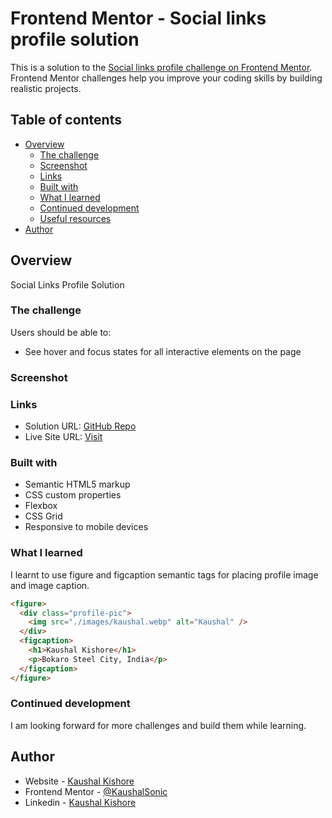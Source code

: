 # Frontend Mentor - Social links profile solution

This is a solution to the [Social links profile challenge on Frontend Mentor](https://www.frontendmentor.io/challenges/social-links-profile-UG32l9m6dQ). Frontend Mentor challenges help you improve your coding skills by building realistic projects.

## Table of contents

- [Overview](#overview)
  - [The challenge](#the-challenge)
  - [Screenshot](#screenshot)
  - [Links](#links)
  - [Built with](#built-with)
  - [What I learned](#what-i-learned)
  - [Continued development](#continued-development)
  - [Useful resources](#useful-resources)
- [Author](#author)

## Overview

Social Links Profile Solution

### The challenge

Users should be able to:

- See hover and focus states for all interactive elements on the page

### Screenshot

### Links

- Solution URL: [GitHub Repo](https://github.com/KaushalSonic/Frontend-Mentor/tree/main/Newbie%20Challenges/profile-card-component)
- Live Site URL: [Visit](https://glistening-melomakarona-d341bc.netlify.app/)

### Built with

- Semantic HTML5 markup
- CSS custom properties
- Flexbox
- CSS Grid
- Responsive to mobile devices

### What I learned

I learnt to use figure and figcaption semantic tags for placing profile image and image caption.

```html
<figure>
  <div class="profile-pic">
    <img src="./images/kaushal.webp" alt="Kaushal" />
  </div>
  <figcaption>
    <h1>Kaushal Kishore</h1>
    <p>Bokaro Steel City, India</p>
  </figcaption>
</figure>
```

### Continued development

I am looking forward for more challenges and build them while learning.

## Author

- Website - [Kaushal Kishore](https://my-portfolio-one-one.vercel.app/)
- Frontend Mentor - [@KaushalSonic](https://www.frontendmentor.io/profile/KaushalSonic)
- Linkedin - [Kaushal Kishore](https://www.linkedin.com/in/kaushal-kishore-b373111a8/)
